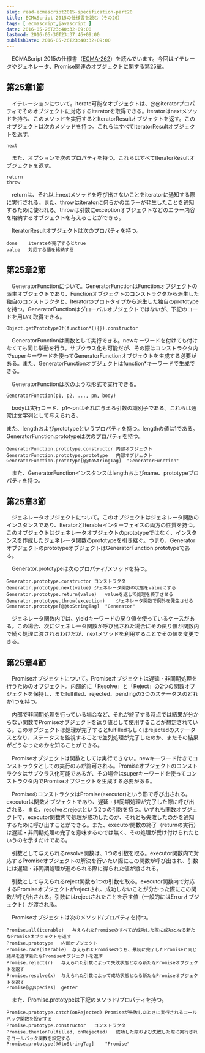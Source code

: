 ```yaml
---
slug: read-ecmascript2015-specification-part20
title: ECMAScript 2015の仕様書を読む（その20）
tags: [ ecmascript,javascript ]
date: 2016-05-26T23:40:32+09:00
lastmod: 2016-05-30T23:37:46+09:00
publishDate: 2016-05-26T23:40:32+09:00
---
```


　ECMAScript 2015の仕様書（[ECMA-262](http://www.ecma-international.org/publications/standards/Ecma-262.html)）を読んでいます。今回はイテレータやジェネレータ、Promise関連のオブジェクトに関する第25章。

## 第25章1節


　イテレーションについて。iterate可能なオブジェクトは、@@iteratorプロパティでそのオブジェクトに対応するiteratorを取得できる。iteratorはnextメソッドを持ち、このメソッドを実行するとIteratorResultオブジェクトを返す。このオブジェクトは次のメソッドを持つ。これらはすべてIteratorResultオブジェクトを返す。

```
next
```

　また、オプションで次のプロパティを持つ。これらはすべてIteratorResultオブジェクトを返す。

```
return
throw
```

　returnは、それ以上nextメソッドを呼び出さないことをiteratorに通知する際に実行される。また、throwはiteratorに何らかのエラーが発生したことを通知するために使われる。throwは引数にexceptionオブジェクトなどのエラー内容を格納するオブジェクトを与えることができる。

　IteratorResultオブジェクトは次のプロパティを持つ。

```
done	iterateが完了するとtrue
value	対応する値を格納する
```

## 第25章2節


　GeneratorFunctionについて。GeneratorFunctionはFunctionオブジェクトの派生オブジェクトであり、Functionオブジェクトのコンストラクタから派生した独自のコンストラクタと、Iteratorのプロトタイプから派生した独自のprototypeを持つ。GeneratorFunctionはグローバルオブジェクトではないが、下記のコードを用いて取得できる。

```
Object.getPrototypeOf(function*(){}).constructor
```

　GeneratorFunctionは関数として実行できる。newキーワードを付けても付けなくても同じ挙動を行う。サブクラス化も可能だが、その際はコンストラクタ内でsuperキーワードを使ってGeneratorFunctionオブジェクトを生成する必要がある。また、GeneratorFunctionオブジェクトはfunction*キーワードで生成できる。

　GeneratorFunctionは次のような形式で実行できる。

```
GeneratorFunction(p1, p2, ..., pn, body)
```

　bodyは実行コード、p1〜pnはそれに与える引数の識別子である。これらは通常は文字列として与えられる。

また、lengthおよびprototypeというプロパティを持つ。lengthの値は1である。GeneratorFunction.prototypeは次のプロパティを持つ。

```
GeneratorFunction.prototype.constructor	内部オブジェクト
GeneratorFunction.prototype.prototype	内部オブジェクト
GeneratorFunction.prototype[@@toStringTag]	"GeneratorFunction"
```

　また、GeneratorFunctionインスタンスはlengthおよびname、prototypeプロパティを持つ。

## 第25章3節


　ジェネレータオブジェクトについて。このオブジェクトはジェネレータ関数のインスタンスであり、IteratorとIterableインターフェイスの両方の性質を持つ。このオブジェクトはジェネレータオブジェクトのprototypeではなく、インスタンスを作成したジェネレータ関数のprototypeを引き継ぐ。つまり、GeneratorオブジェクトのprototypeオブジェクトはGeneratorFunction.prototypeである。

　Generator.prototypeは次のプロパティ/メソッドを持つ。

```
Generator.prototype.constructor コンストラクタ
Generator.prototype.next(value)	ジェネレータ関数の状態をvalueにする
Generator.prototype.return(value)	valueを返して処理を終了させる
Generator.prototype.throw(exception)	ジェネレータ関数で例外を発生させる
Generator.prototype[@@toStringTag]	"Generator"
```

　ジェネレータ関数内では、yieldキーワードの戻り値を使っているケースがある。この場合、次にジェネレータ関数が呼び出された場合にその戻り値が関数内で続く処理に渡されるわけだが、nextメソッドを利用することでその値を変更できる。

## 第25章4節


　Promiseオブジェクトについて。Promiseオブジェクトは遅延・非同期処理を行うためのオブジェクト。内部的に「Resolve」と「Reject」の2つの関数オブジェクトを保持し、またfulfilled、rejected、pendingの3つのステータスのどれか1つを持つ。

　内部で非同期処理を行っている場合など、それが終了する時点では結果が分からない関数でPromiseオブジェクトを返り値として使用することが想定されている。このオブジェクトは処理が完了するとfulfilledもしくはrejectedのステータスとなり、ステータスを監視することで並列処理が完了したのか、またその結果がどうなったのかを知ることができる。

　Promiseオブジェクトは関数としては実行できない。newキーワード付きでコンストラクタとしての実行のみが許可される。Promiseオブジェクトのコンストラクタはサブクラス化可能であるが、その場合はsuperキーワードを使ってコンストラクタ内でPromiseオブジェクトを生成する必要がある。

　PromiseのコンストラクタはPromise(executor)という形で呼び出される。executorは関数オブジェクトであり、遅延・非同期処理が完了した際に呼び出される。また、resolveとrejectという2つの引数を持つ。いずれも関数オブジェクトで、executor関数内で処理が成功したのか、それとも失敗したのかを通知するために呼び出すことができる。また、executor関数の終了（returnの実行）は遅延・非同期処理の完了を意味するのでは無く、その処理が受け付けられたというのを示すだけである。

　引数として与えられるresolve関数は、1つの引数を取る。executor関数内で対応するPromiseオブジェクトの解決を行いたい際にこの関数が呼び出され、引数には遅延・非同期処理が進められる際に得られた値が渡される。

　引数として与えられるreject関数も1つの引数を取る。executor関数内で対応するPromiseオブジェクトがrejectされ、成功しないことが分かった際にこの関数が呼び出される。引数にはrejectされたことを示す値（一般的にはErrorオブジェクト）が渡される。

　Promiseオブジェクトは次のメソッド/プロパティを持つ。

```
Promise.all(iterable)	与えられたPromiseのすべてが成功した際に成功となる新たなPromiseオブジェクトを返す
Promise.prototype	内部オブジェクト
Promise.race(iterable)	与えられたPromiseのうち、最初に完了したPromiseと同じ結果を返す新たなPromiseオブジェクトを返す
Promise.reject(r)	与えられた引数によって失敗状態となる新たなPromiseオブジェクトを返す
Promise.resolve(x)	与えられた引数によって成功状態となる新たなPromiseオブジェクトを返す
Promise[@@species]	getter
```

　また、Promise.prototypeは下記のメソッド/プロパティを持つ。

```
Promise.prototype.catch(onRejected)	Promiseが失敗したときに実行されるコールバック関数を設定する
Promise.prototype.constructor	コンストラクタ
Promise.then(onFulfilled, onRejected)	成功した際および失敗した際に実行されるコールバック関数を設定する
Promise.prototype[@@toStringTag]	"Promise"
```
